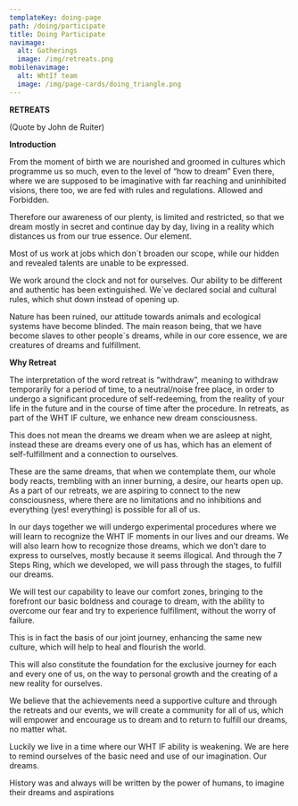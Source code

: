 ```yaml
---
templateKey: doing-page
path: /doing/participate
title: Doing Participate
navimage:
  alt: Gatherings
  image: /img/retreats.png
mobilenavimage:
  alt: WhtIf team
  image: /img/page-cards/doing_triangle.png
---
```


**RETREATS**

(Quote by John de Ruiter)

**Introduction**

From the moment of birth we are nourished and groomed in cultures which programme us so much, even to the level of “how to dream” Even there, where we are supposed to be imaginative with far reaching and uninhibited visions, there too, we are fed with rules and regulations. Allowed and Forbidden.

Therefore our awareness of our plenty, is limited and restricted, so that we dream mostly in secret and continue day by day, living in a reality which distances us from our true essence. Our element.

Most of us work at jobs which don`t broaden our scope, while our hidden and revealed talents are unable to be expressed.

We work around the clock and not for ourselves. Our ability to be different and authentic has been extinguished. We`ve declared social and cultural rules, which shut down instead of opening up.

Nature has been ruined, our attitude towards animals and ecological systems have become blinded. The main reason being, that we have become slaves to other people`s dreams, while in our core essence, we are creatures of dreams and fulfillment.

**Why Retreat**

The interpretation of the word retreat is “withdraw”, meaning to withdraw temporarily for a period of time, to a neutral/noise free place, in order to undergo a significant procedure of self-redeeming, from the reality of your life in the future and in the course of time after the procedure. In retreats, as part of the WHT IF culture, we enhance new dream consciousness.

This does not mean the dreams we dream when we are asleep at night, instead these are dreams every one of us has, which has an element of self-fulfillment and a connection to ourselves.

These are the same dreams, that when we contemplate them, our whole body reacts, trembling with an inner burning, a desire, our hearts open up. As a part of our retreats, we are aspiring to connect to the new consciousness, where there are no limitations and no inhibitions and everything (yes! everything) is possible for all of us.

In our days together we will undergo experimental procedures where we will learn to recognize the WHT IF moments in our lives and our dreams. We will also learn how to recognize those dreams, which we don’t dare to express to ourselves, mostly because it seems illogical. And through the 7 Steps Ring, which we developed, we will pass through the stages, to fulfill our dreams.

We will test our capability to leave our comfort zones, bringing to the forefront our basic boldness and courage to dream, with the ability to overcome our fear and try to experience fulfillment, without the worry of failure.

This is in fact the basis of our joint journey, enhancing the same new culture, which will help to heal and flourish the world.

This will also constitute the foundation for the exclusive journey for each and every one of us, on the way to personal growth and the creating of a new reality for ourselves.

We believe that the achievements need a supportive culture and through the retreats and our events, we will create a community for all of us, which will empower and encourage us to dream and to return to fulfill our dreams, no matter what.

Luckily we live in a time where our WHT IF ability is weakening. We are here to remind ourselves of the basic need and use of our imagination. Our dreams.

History was and always will be written by the power of humans, to imagine their dreams and aspirations
